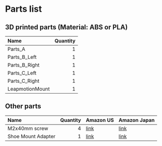 
# Parts list
## 3D printed parts (Material: ABS or PLA)

| Name | Quantity |
|:-----------|------------:|
|Parts_A|1|
|Parts_B_Left|1|
|Parts_B_Right|1|
|Parts_C_Left|1|
|Parts_C_Right|1|
|LeapmotionMount|1|

## Other parts

| Name | Quantity | Amazon US | Amazon Japan |
|:-----------|------------:|:------------|:------------|
|M2x40mm screw|4|[link](https://www.amazon.com/Cyful-Stainless-Phillips-Thread-Screws/dp/B07HBPNN6H)|[link](https://www.amazon.co.jp/gp/product/B012TDJBBE/ref=b2b_ap_email_product)|
|Shoe Mount Adapter|1|[link](https://www.amazon.com/Mount-Adapter-Tripod-Screw-Camera/dp/B07F19K6SN)|[link](https://www.amazon.co.jp/エツミ-E-6283-ETSUMI-ネジ付シュー/dp/B007FNESCQ)|

